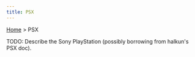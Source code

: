 ```yaml
---
title: PSX
---
```


[Home](/ff7-flat-wiki/Main%20Page.md) > PSX

TODO: Describe the Sony PlayStation (possibly borrowing from halkun's
PSX doc).

